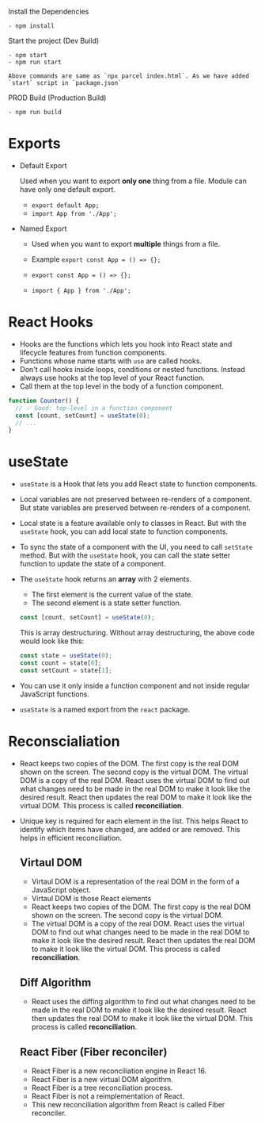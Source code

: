 Install the Dependencies

    - npm install

Start the project (Dev Build)

    - npm start
    - npm run start

    Above commands are same as `npx parcel index.html`. As we have added `start` script in `package.json`

PROD Build (Production Build)

    - npm run build

# Exports

- Default Export

  Used when you want to export **only one** thing from a file.
  Module can have only one default export.

  - `export default App;`
  - `import App from './App';`

- Named Export

  - Used when you want to export **multiple** things from a file.
  - Example
    `export const App = () => {};`

  - `export const App = () => {};`
  - `import { App } from './App';`

# React Hooks

- Hooks are the functions which lets you hook into React state and lifecycle features from function components.
- Functions whose name starts with `use` are called hooks.
- Don't call hooks inside loops, conditions or nested functions. Instead always use hooks at the top level of your React function.
- Call them at the top level in the body of a function component.

```js
function Counter() {
  // ✅ Good: top-level in a function component
  const [count, setCount] = useState(0);
  // ...
}
```

# useState

- `useState` is a Hook that lets you add React state to function components.
- Local variables are not preserved between re-renders of a component. But state variables are preserved between re-renders of a component.
- Local state is a feature available only to classes in React. But with the `useState` hook, you can add local state to function components.
- To sync the state of a component with the UI, you need to call `setState` method. But with the `useState` hook, you can call the state setter function to update the state of a component.
- The `useState` hook returns an **array** with 2 elements.

  - The first element is the current value of the state.
  - The second element is a state setter function.

  ```js
  const [count, setCount] = useState(0);
  ```

  This is array destructuring. Without array destructuring, the above code would look like this:

  ```js
  const state = useState(0);
  const count = state[0];
  const setCount = state[1];
  ```

- You can use it only inside a function component and not inside regular JavaScript functions.
- `useState` is a named export from the `react` package.

# Reconscialiation

- React keeps two copies of the DOM. The first copy is the real DOM shown on the screen. The second copy is the virtual DOM. The virtual DOM is a copy of the real DOM. React uses the virtual DOM to find out what changes need to be made in the real DOM to make it look like the desired result. React then updates the real DOM to make it look like the virtual DOM. This process is called **reconciliation**.
- Unique key is required for each element in the list. This helps React to identify which items have changed, are added or are removed. This helps in efficient reconciliation.

  ## Virtaul DOM

  - Virtaul DOM is a representation of the real DOM in the form of a JavaScript object.
  - Virtaul DOM is those React elements
  - React keeps two copies of the DOM. The first copy is the real DOM shown on the screen. The second copy is the virtual DOM.
  - The virtual DOM is a copy of the real DOM. React uses the virtual DOM to find out what changes need to be made in the real DOM to make it look like the desired result. React then updates the real DOM to make it look like the virtual DOM. This process is called **reconciliation**.

  ## Diff Algorithm

  - React uses the diffing algorithm to find out what changes need to be made in the real DOM to make it look like the desired result. React then updates the real DOM to make it look like the virtual DOM. This process is called **reconciliation**.

  ## React Fiber (Fiber reconciler)

  - React Fiber is a new reconciliation engine in React 16.
  - React Fiber is a new virtual DOM algorithm.
  - React Fiber is a tree reconciliation process.
  - React Fiber is not a reimplementation of React.
  - This new reconciliation algorithm from React is called Fiber reconciler.
